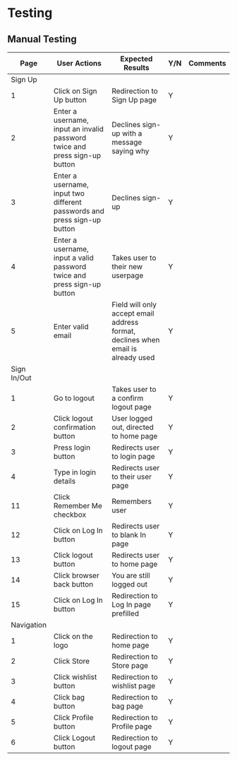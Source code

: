 # Testing

## Manual Testing

| Page    | User Actions           | Expected Results | Y/N | Comments    |
|-------------|------------------------|------------------|------|-------------|
| Sign Up     |                        |                  |      |             |
| 1           | Click on Sign Up button | Redirection to Sign Up page | Y |          |
| 2           | Enter a username, input an invalid password twice and press sign-up button | Declines sign-up with a message saying why | Y |          |
| 3           | Enter a username, input two different passwords and press sign-up button | Declines sign-up | Y |          |
| 4           | Enter a username, input a valid password twice and press sign-up button | Takes user to their new userpage | Y |          |
| 5           | Enter valid email | Field will only accept email address format, declines when email is already used | Y |          |
| Sign In/Out |                        |                  |      |             |
| 1           | Go to logout | Takes user to a confirm logout page | Y |          |
| 2           | Click logout confirmation button | User logged out, directed to home page | Y |          |
| 3           | Press login button | Redirects user to login page | Y |          |
| 4           | Type in login details | Redirects user to their user page | Y |          |
| 11          | Click Remember Me checkbox | Remembers user | Y |          |
| 12          | Click on Log In button | Redirects user to blank In page | Y |          |
| 13          | Click logout button | Redirects user to home page | Y |          |
| 14          | Click browser back button | You are still logged out | Y |          |
| 15          | Click on Log In button | Redirection to Log In page prefilled | Y |          |
| Navigation  |                        |                  |      |             |
| 1           | Click on the logo | Redirection to home page | Y |          |
| 2           | Click Store | Redirection to Store page | Y |          |
| 3           | Click wishlist button | Redirection to wishlist page | Y |          |
| 4           | Click bag button | Redirection to bag page | Y |          |
| 5           | Click Profile button | Redirection to Profile page | Y |          |
| 6           | Click Logout button | Redirection to logout page | Y |          |